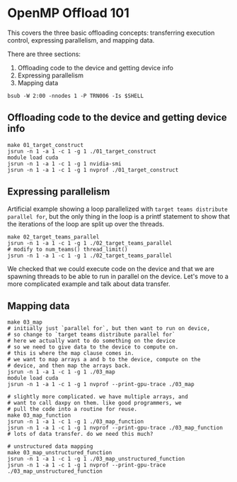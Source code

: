 
 # OpenMP Offload 101

 This covers the three basic offloading concepts:
 transferring execution control, expressing parallelism, and 
 mapping data.

 There are three sections:

 1. Offloading code to the device and getting device info
 2. Expressing parallelism
 3. Mapping data

 `bsub -W 2:00 -nnodes 1 -P TRN006 -Is $SHELL`

 ## Offloading code to the device and getting device info
 ```
 make 01_target_construct
 jsrun -n 1 -a 1 -c 1 -g 1 ./01_target_construct
 module load cuda
 jsrun -n 1 -a 1 -c 1 -g 1 nvidia-smi
 jsrun -n 1 -a 1 -c 1 -g 1 nvprof ./01_target_construct
 ```
 ## Expressing parallelism 

 Artificial example showing a loop parallelized with
 `target teams distribute parallel for`, but the
 only thing in the loop is a printf statement
 to show that the iterations of the loop are split
 up over the threads.

 ```
 make 02_target_teams_parallel
 jsrun -n 1 -a 1 -c 1 -g 1 ./02_target_teams_parallel
 # modify to num_teams() thread_limit()
 jsrun -n 1 -a 1 -c 1 -g 1 ./02_target_teams_parallel
 ```

 We checked that we could execute code on the device and
 that we are spawning threads to be able to run in parallel
 on the device. Let's move to a more complicated example
 and talk about data transfer.

 ## Mapping data

 ```
 make 03_map
 # initially just `parallel for`, but then want to run on device,
 # so change to `target teams distribute parallel for`
 # here we actually want to do something on the device
 # so we need to give data to the device to compute on.
 # this is where the map clause comes in.
 # we want to map arrays a and b to the device, compute on the
 # device, and then map the arrays back.
 jsrun -n 1 -a 1 -c 1 -g 1 ./03_map
 module load cuda 
 jsrun -n 1 -a 1 -c 1 -g 1 nvprof --print-gpu-trace ./03_map

 # slightly more complicated. we have multiple arrays, and
 # want to call daxpy on them. like good programmers, we
 # pull the code into a routine for reuse.
 make 03_map_function
 jsrun -n 1 -a 1 -c 1 -g 1 ./03_map_function
 jsrun -n 1 -a 1 -c 1 -g 1 nvprof --print-gpu-trace ./03_map_function
 # lots of data transfer. do we need this much?

 # unstructured data mapping
 make 03_map_unstructured_function
 jsrun -n 1 -a 1 -c 1 -g 1 ./03_map_unstructured_function
 jsrun -n 1 -a 1 -c 1 -g 1 nvprof --print-gpu-trace ./03_map_unstructured_function
 ```